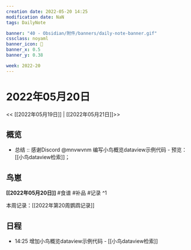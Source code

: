 ```yaml
---
creation date: 2022-05-20 14:25
modification date: NaN
tags: DailyNote

banner: "40 - Obsidian/附件/banners/daily-note-banner.gif"
cssclass: noyaml
banner_icon: 💌
banner_x: 0.5
banner_y: 0.38

week: 2022-20
---
```


# 2022年05月20日

<< [[2022年05月19日]] | [[2022年05月21日]]>>


## 概览
- 总结 :: 感谢Discord @mnvwvnm 编写小鸟概览dataview示例代码 - 预览：[[小鸟dataview检索]]；
## 鸟崽
**[[2022年05月20日]]**
#食谱 
#补品 
#记录 
^1

本周记录：[[2022年第20周鹦鹉记录]]

## 日程

- 14:25 增加小鸟概览dataview示例代码 - [[小鸟dataview检索]]